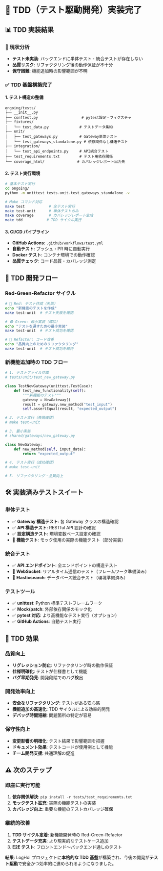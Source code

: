 # 🧪 TDD（テスト駆動開発）実装完了

## 📊 TDD 実装結果

### 🚨 現状分析

- **テスト未実装**: バックエンドに単体テスト・統合テストが存在しない
- **品質リスク**: リファクタリング後の動作保証が不十分
- **保守困難**: 機能追加時の影響範囲が不明

### ✅ TDD 基盤構築完了

#### 1. テスト構造の整備

```
ongoing/tests/
├── __init__.py
├── conftest.py                    # pytest設定・フィクスチャ
├── fixtures/
│   └── test_data.py              # テストデータ集約
├── unit/
│   ├── test_gateways.py          # Gateway単体テスト
│   └── test_gateways_standalone.py # 依存関係なし構造テスト
├── integration/
│   └── test_api_endpoints.py     # API統合テスト
├── test_requirements.txt         # テスト用依存関係
└── coverage_html/               # カバレッジレポート出力先
```

#### 2. テスト実行環境

```bash
# 基本テスト実行
cd ongoing/
python -m unittest tests.unit.test_gateways_standalone -v

# Make コマンド対応
make test           # 全テスト実行
make test-unit      # 単体テストのみ
make coverage       # カバレッジレポート生成
make tdd           # TDD サイクル実行
```

#### 3. CI/CD パイプライン

- **GitHub Actions**: `.github/workflows/test.yml`
- **自動テスト**: プッシュ・PR 時に自動実行
- **Docker テスト**: コンテナ環境での動作確認
- **品質チェック**: コード品質・カバレッジ測定

## 🎯 TDD 開発フロー

### Red-Green-Refactor サイクル

```bash
# 🔴 Red: テスト作成（失敗）
echo "新機能のテストを作成"
make test-unit  # テスト失敗を確認

# 🟢 Green: 最小実装（成功）
echo "テストを通すための最小実装"
make test-unit  # テスト成功を確認

# 🔵 Refactor: コード改善
echo "品質向上のためのリファクタリング"
make test-unit  # テスト成功を維持
```

### 新機能追加時の TDD フロー

```python
# 1. テストファイル作成
# tests/unit/test_new_gateway.py

class TestNewGateway(unittest.TestCase):
    def test_new_functionality(self):
        """新機能のテスト"""
        gateway = NewGateway()
        result = gateway.new_method("test_input")
        self.assertEqual(result, "expected_output")

# 2. テスト実行（失敗確認）
# make test-unit

# 3. 最小実装
# shared/gateways/new_gateway.py

class NewGateway:
    def new_method(self, input_data):
        return "expected_output"

# 4. テスト実行（成功確認）
# make test-unit

# 5. リファクタリング・品質向上
```

## 🛠️ 実装済みテストスイート

### 単体テスト

- ✅ **Gateway 構造テスト**: 各 Gateway クラスの構造確認
- ✅ **API 構造テスト**: RESTful API 設計の確認
- ✅ **設定構造テスト**: 環境変数ベース設定の確認
- 🔄 **機能テスト**: モック使用の実際の機能テスト（部分実装）

### 統合テスト

- ✅ **API エンドポイント**: 全エンドポイントの構造テスト
- 🔄 **WebSocket**: リアルタイム通信のテスト（フレームワーク準備済み）
- 🔄 **Elasticsearch**: データベース統合テスト（環境準備済み）

### テストツール

- ✅ **unittest**: Python 標準テストフレームワーク
- ✅ **Mock/patch**: 外部依存関係のモック化
- ✅ **pytest 対応**: より高機能なテスト実行（オプション）
- ✅ **GitHub Actions**: 自動テスト実行

## 🚀 TDD 効果

### 品質向上

- **リグレッション防止**: リファクタリング時の動作保証
- **仕様明確化**: テストが仕様書として機能
- **バグ早期発見**: 開発段階でのバグ検出

### 開発効率向上

- **安全なリファクタリング**: テストがある安心感
- **機能追加の高速化**: TDD サイクルによる効率的開発
- **デバッグ時間短縮**: 問題箇所の特定が容易

### 保守性向上

- **変更影響の明確化**: テスト結果で影響範囲を把握
- **ドキュメント効果**: テストコードが使用例として機能
- **チーム開発支援**: 共通理解の促進

## ⚠️ 次のステップ

### 即座に実行可能

1. **依存関係解決**: `pip install -r tests/test_requirements.txt`
2. **モックテスト拡充**: 実際の機能テストの実装
3. **カバレッジ向上**: 重要な機能のテストカバレッジ確保

### 継続的改善

1. **TDD サイクル定着**: 新機能開発時の Red-Green-Refactor
2. **テストデータ充実**: より現実的なテストケース追加
3. **E2E テスト**: フロントエンド〜バックエンド通しのテスト

**結果**: LogHoi プロジェクトに**本格的な TDD 基盤**が構築され、今後の開発が**テスト駆動**で安全かつ効率的に進められるようになりました。
